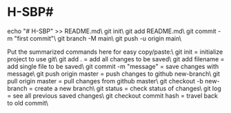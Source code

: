 # H-SBP#

echo "# H-SBP" >> README.md\\
git init\\
git add README.md\\
git commit -m "first commit"\\
git branch -M main\\
git push -u origin main\\

Put the summarized commands here for easy copy/paste:\\
git init = initialize project to use git\\
git add . = add all changes to be saved\\
git add filename = add single file to be saved\\
git commit -m "message" = save changes with message\\
git push origin master = push changes to github new-branch\\
git pull origin master = pull changes from github master\\
git checkout -b new-branch = create a new branch\\
git status = check status of changes\\
git log = see all previous saved changes\\
git checkout commit hash = travel back to old commit\\
